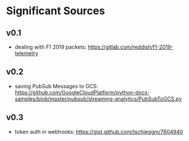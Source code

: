 # Significant Sources
## v0.1 
- dealing with F1 2019 packets: https://gitlab.com/reddish/f1-2019-telemetry
## v0.2
- saving PubSub Messages to GCS: https://github.com/GoogleCloudPlatform/python-docs-samples/blob/master/pubsub/streaming-analytics/PubSubToGCS.py
## v0.3 
- token auth in webhooks: https://gist.github.com/tschieggm/7604940
